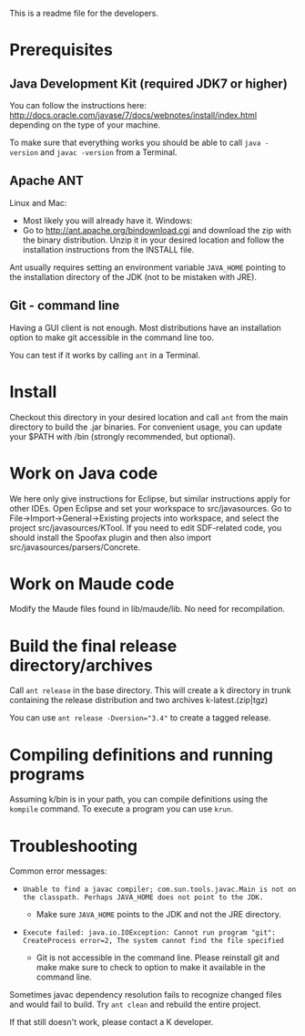 <!-- Copyright (c) 2010-2014 K Team. All Rights Reserved. -->
This is a readme file for the developers.

# Prerequisites

## Java Development Kit (required JDK7 or higher)
You can follow the instructions here: 
http://docs.oracle.com/javase/7/docs/webnotes/install/index.html depending on 
the type of your machine.

To make sure that everything works you should be able to call `java -version` and
`javac -version` from a Terminal.

## Apache ANT
Linux and Mac:
* Most likely you will already have it.
Windows:
*   Go to http://ant.apache.org/bindownload.cgi and download the zip with the 
    binary distribution. Unzip it in your desired location and follow the 
    installation instructions from the INSTALL file.

Ant usually requires setting an environment variable `JAVA_HOME` pointing
to the installation directory of the JDK (not to be mistaken with JRE).
	
## Git - command line
Having a GUI client is not enough. Most distributions have an installation
option to make git accessible in the command line too.

You can test if it works by calling `ant` in a Terminal.

# Install
Checkout this directory in your desired location and call `ant` from the main
directory to build the .jar binaries. For convenient usage, you can update
your $PATH with <checkout-dir>/bin (strongly recommended, but optional).

# Work on Java code
We here only give instructions for Eclipse, but similar instructions apply
for other IDEs.  Open Eclipse and set your workspace to src/javasources.  Go to
File->Import->General->Existing projects into workspace, and select
the project src/javasources/KTool.  If you need to edit SDF-related code,
you should install the Spoofax plugin and then also import
src/javasources/parsers/Concrete.

# Work on Maude code
Modify the Maude files found in lib/maude/lib. No need for recompilation.

# Build the final release directory/archives
Call `ant release` in the base directory.  This will create a k directory in
trunk containing the release distribution and two archives k-latest.(zip|tgz)

You can use `ant release -Dversion="3.4"` to create a tagged release.

# Compiling definitions and running programs
Assuming k/bin is in your path, you can compile definitions using
the `kompile` command.  To execute a program you can use `krun`.

# Troubleshooting
Common error messages:

- `Unable to find a javac compiler;
  com.sun.tools.javac.Main is not on the classpath.
  Perhaps JAVA_HOME does not point to the JDK.`
  + Make sure `JAVA_HOME` points to the JDK and not the JRE directory.

-  `Execute failed: java.io.IOException: Cannot run program "git":
   CreateProcess error=2, The system cannot find the file specified`
   +  Git is not accessible in the command line. Please reinstall git and make
      make sure to check to option to make it available in the command line.

Sometimes javac dependency resolution fails to recognize changed files and
would fail to build. Try `ant clean` and rebuild the entire project.

If that still doesn't work, please contact a K developer.
